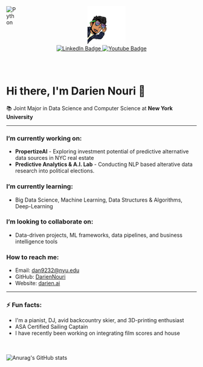 
<img align="left" alt="Python" width="26px" src="https://raw.githubusercontent.com/jmnote/z-icons/master/svg/python.svg" />



<div id="header" align="center">
  <img src="profile_pic.png" width="100"/>
</div>

<div id="badges" align="center">

  <a href="https://www.linkedin.com/in/darien-nouri/">
    <img src="https://img.shields.io/badge/LinkedIn-blue?style=for-the-badge&logo=linkedin&logoColor=white" alt="LinkedIn Badge"/>
  </a>
  <a href="https://www.darien.ai">
    <img src="https://img.shields.io/badge/Portfolio-ff69b4?style=for-the-badge&" alt="Youtube Badge"/>
  </a>

</div>

 <br> <br>


<p align="center">

# Hi there, I'm Darien Nouri 👋

</p>


📚 Joint Major in Data Science and Computer Science at **New York University**

---

###  I’m currently working on:
- **PropertizeAI** - Exploring investment potential of predictive alternative data sources in NYC real estate
- **Predictive Analytics & A.I. Lab** - Conducting NLP based alterative data research into political elections.

###  I’m currently learning:
- Big Data Science, Machine Learning, Data Structures & Algorithms, Deep-Learning

###  I’m looking to collaborate on:
- Data-driven projects, ML frameworks, data pipelines, and business intelligence tools


###  How to reach me:
- Email: [dan9232@nyu.edu](mailto:dan9232@nyu.edu)
- GitHub: [DarienNouri](https://github.com/DarienNouri)
- Website: [darien.ai](http://darien.ai)

---

### ⚡ Fun facts:
- I'm a pianist, DJ, avid backcountry skier, and 3D-printing enthusiast
- ASA Certified Sailing Captain
- I have recently been working on integrating film scores and house


<!--add line spacing -->
<br> <br>
![Anurag's GitHub stats](https://github-readme-stats.vercel.app/api?username=dariennouri&count_private=true&theme=tokyonight)
